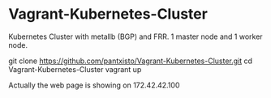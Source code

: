 # Vagrant-Kubernetes-Cluster

Kubernetes Cluster with metallb (BGP) and FRR. 1 master node and 1 worker node.

git clone https://github.com/pantxisto/Vagrant-Kubernetes-Cluster.git
cd Vagrant-Kubernetes-Cluster
vagrant up

Actually the web page is showing on 172.42.42.100
